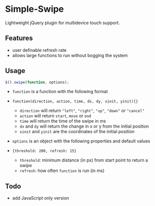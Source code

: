 # Simple-Swipe
Lightweight jQuery plugin for multidevice touch support.

## Features
 - user definable refresh rate 
  - allows large functions to run without bogging the system

## Usage

```JavaScript
$().swipe(function, options);
```  
 - `function` is a function with the following format
  - `function(direction, action, time, dx, dy, xinit, yinit){}`
    - `direction` will return `"left"`, `"right"`, `"up"`, `"down"` or `"cancel"`
    - `action` will return `start`, `move` or `end`
    - `time` will return the time of the swipe in ms
    - `dx` and `dy` will return the change in x or y from the initial position
    - `xinit` and `yinit` are the coordinates of the initial position

 - `options` is an object with the following properties and default values
  - `{threshold: 200, refresh: 15}`
    - `threshold`: minimum distance (in px) from start point to return a swipe
    - `refresh`: how often `function` is run (in ms)


## Todo
 - add JavaScript only version
